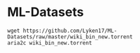 # ML-Datasets

```
wget https://github.com/Lyken17/ML-Datasets/raw/master/wiki_bin_new.torrent
aria2c wiki_bin_new.torrent
```

